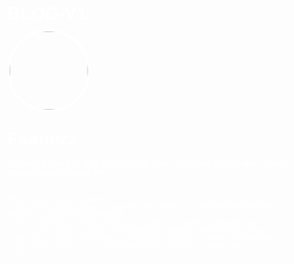 # BLOG-V1
<!DOCTYPE html>
<html lang="id">
<head>
  <meta charset="UTF-8" />
  <meta name="viewport" content="width=device-width, initial-scale=1.0" />
  <title>Faannzz - Blog Profile</title>
  <link href="https://fonts.googleapis.com/css2?family=Poppins:wght@400;600&display=swap" rel="stylesheet">
  <style>
    body {
      margin: 0;
      font-family: 'Poppins', sans-serif;
      background-image: url('https://files.catbox.moe/991tal.jpg'); /* Background */
      background-size: cover;
      background-position: center;
      color: white;
    }

    .overlay {
      background-color: rgba(0, 0, 0, 0.65);
      min-height: 100vh;
      padding: 40px 20px;
      display: flex;
      flex-direction: column;
      align-items: center;
      text-align: center;
    }

    .profile-img {
      width: 140px;
      height: 140px;
      border-radius: 50%;
      border: 4px solid #fff;
      object-fit: cover;
      margin-bottom: 20px;
    }

    h1 {
      font-size: 2rem;
      margin: 10px 0;
    }

    p {
      max-width: 600px;
      margin-bottom: 30px;
      font-size: 1rem;
    }

    .social-links {
      display: flex;
      flex-direction: column;
      gap: 10px;
    }

    .social-links a {
      background: rgba(255, 255, 255, 0.1);
      padding: 12px 20px;
      border-radius: 8px;
      color: #fff;
      text-decoration: none;
      transition: background 0.3s;
    }

    .social-links a:hover {
      background: rgba(255, 255, 255, 0.25);
    }

    @media (min-width: 600px) {
      .social-links {
        flex-direction: row;
        flex-wrap: wrap;
        justify-content: center;
      }

      .social-links a {
        width: 200px;
        text-align: center;
      }
    }
  </style>
</head>
<body>
  <div class="overlay">
    <img src="https://files.catbox.moe/h0qwee.jpg" alt="Profile" class="profile-img" /> <!-- Foto profil baru -->
    <h1>Faannzz</h1>
    <p>Selamat datang di blog profil pribadi saya. Temukan tautan akun sosial media saya di bawah ini!</p>

    <div class="social-links">
      <a href="https://www.instagram.com/ffaannl?igsh=M2JncDkwOTZsN3Nk" target="_blank">Instagram</a>
      <a href="https://t.me/Faannzzr" target="_blank">Telegram</a>
      <a href="https://github.com/faannzz" target="_blank">GitHub</a>
      <a href="https://discord.gg/FJMJX2fq" target="_blank">Discord</a>
      <a href="https://ngl.link/fannz71748" target="_blank">NGL</a>
    </div>
  </div>
</body>
</html>